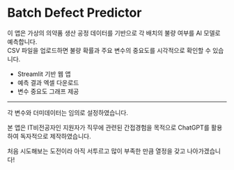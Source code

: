 # Batch Defect Predictor

이 앱은 가상의 의약품 생산 공정 데이터를 기반으로 각 배치의 불량 여부를 AI 모델로 예측합니다.  
CSV 파일을 업로드하면 불량 확률과 주요 변수의 중요도를 시각적으로 확인할 수 있습니다.

- Streamlit 기반 웹 앱
- 예측 결과 엑셀 다운로드
- 변수 중요도 그래프 제공

-------------------------------------------------------------------------------------------

각 변수와 더미데이터는 임의로 설정하였습니다.

본 앱은 IT비전공자인 지원자가 직무에 관련된 간접경험을 목적으로 ChatGPT를 활용하여 독자적으로 제작하였습니다.

처음 시도해보는 도전이라 아직 서투르고 많이 부족한 만큼 열정을 갖고 나아가겠습니다!
